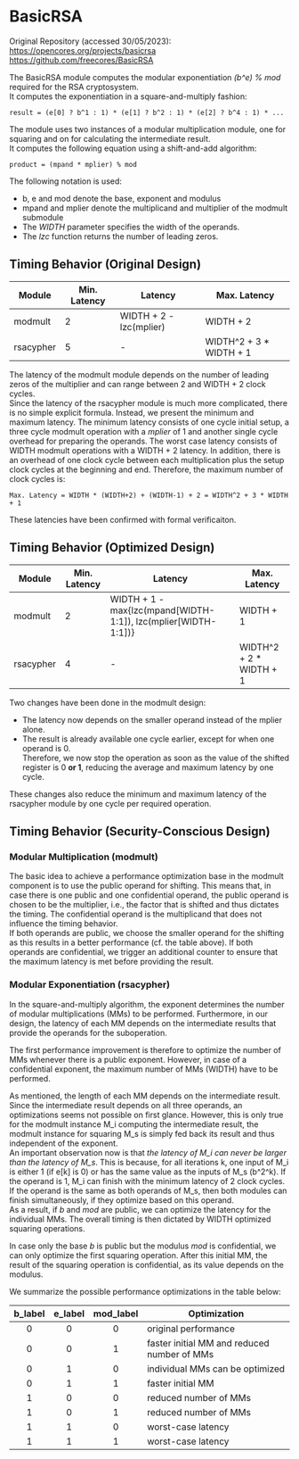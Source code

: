 # BasicRSA

Original Repository (accessed 30/05/2023): \
https://opencores.org/projects/basicrsa \
https://github.com/freecores/BasicRSA

The BasicRSA module computes the modular exponentiation *(b^e) % mod* required for the RSA cryptosystem. \
It computes the exponentiation in a square-and-multiply fashion:

    result = (e[0] ? b^1 : 1) * (e[1] ? b^2 : 1) * (e[2] ? b^4 : 1) * ... 

The module uses two instances of a modular multiplication module, one for squaring and on for calculating the intermediate result. \
It computes the following equation using a shift-and-add algorithm:

    product = (mpand * mplier) % mod


The following notation is used:  
 - b, e and mod denote the base, exponent and modulus
 - mpand and mplier denote the multiplicand and multiplier of the modmult submodule
 - The *WIDTH* parameter specifies the width of the operands.  
 - The *lzc* function returns the number of leading zeros.  


## Timing Behavior (Original Design)

| Module    | Min. Latency | Latency                 | Max. Latency            |
|-----------|--------------|-------------------------|-------------------------|
| modmult   | 2            | WIDTH + 2 - lzc(mplier) | WIDTH + 2               |
| rsacypher | 5            | -                       | WIDTH^2 + 3 * WIDTH + 1 |

The latency of the modmult module depends on the number of leading zeros of the multiplier and can range between 2 and WIDTH + 2 clock cycles. \
Since the latency of the rsacypher module is much more complicated, there is no simple explicit formula. 
Instead, we present the minimum and maximum latency.
The minimum latency consists of one cycle initial setup, a three cycle modmult operation with a *mplier* of 1 and another single cycle overhead for preparing the operands.
The worst case latency consists of WIDTH modmult operations with a WIDTH + 2 latency. 
In addition, there is an overhead of one clock cycle between each multiplication plus the setup clock cycles at the beginning and end.
Therefore, the maximum number of clock cycles is:

    Max. Latency = WIDTH * (WIDTH+2) + (WIDTH-1) + 2 = WIDTH^2 + 3 * WIDTH + 1

These latencies have been confirmed with formal verificaiton. 


## Timing Behavior (Optimized Design)

| Module    | Min. Latency | Latency                                                        | Max. Latency            |
|-----------|--------------|----------------------------------------------------------------|-------------------------|
| modmult   | 2            | WIDTH + 1 - max{lzc(mpand[WIDTH-1:1]), lzc(mplier[WIDTH-1:1])} | WIDTH + 1               |
| rsacypher | 4            | -                                                              | WIDTH^2 + 2 * WIDTH + 1 |

Two changes have been done in the modmult design:
 - The latency now depends on the smaller operand instead of the mplier alone. 
 - The result is already available one cycle earlier, except for when one operand is 0. \
   Therefore, we now stop the operation as soon as the value of the shifted register is 0 **or 1**, reducing the average and maximum latency by one cycle. 

These changes also reduce the minimum and maximum latency of the rsacypher module by one cycle per required operation.


## Timing Behavior (Security-Conscious Design)

### Modular Multiplication (modmult)

The basic idea to achieve a performance optimization base in the modmult component is to use the public operand for shifting. 
This means that, in case there is one public and one confidential operand, the public operand is chosen to be the multiplier, i.e., the factor that is shifted and thus dictates the timing.
The confidential operand is the multiplicand that does not influence the timing behavior. \
If both operands are public, we choose the smaller operand for the shifting as this results in a better performance (cf. the table above).
If both operands are confidential, we trigger an additional counter to ensure that the maximum latency is met before providing the result.

### Modular Exponentiation (rsacypher)

In the square-and-multiply algorithm, the exponent determines the number of modular multiplications (MMs) to be performed. 
Furthermore, in our design, the latency of each MM depends on the intermediate results that provide the operands for the suboperation.

The first performance improvement is therefore to optimize the number of MMs whenever there is a public exponent. 
However, in case of a confidential exponent, the maximum number of MMs (WIDTH) have to be performed.

As mentioned, the length of each MM depends on the intermediate result. 
Since the intermediate result depends on all three operands, an optimizations seems not possible on first glance.
However, this is only true for the modmult instance M_i computing the intermediate result, the modmult instance for squaring M_s is simply fed back its result and thus independent of the exponent. \
An important observation now is that *the latency of M_i can never be larger than the latency of M_s*.
This is because, for all iterations k, one input of M_i is either 1 (if e[k] is 0) or has the same value as the inputs of M_s (b^2^k).
If the operand is 1, M_i can finish with the minimum latency of 2 clock cycles.
If the operand is the same as both operands of M_s, then both modules can finish simultaneously, if they optimize based on this operand. \
As a result, if *b* and *mod* are public, we can optimize the latency for the individual MMs. 
The overall timing is then dictated by WIDTH optimized squaring operations. 

In case only the base *b* is public but the modulus *mod* is confidential, we can only optimize the first squaring operation.
After this initial MM, the result of the squaring operation is confidential, as its value depends on the modulus.

We summarize the possible performance optimizations in the table below:

| b_label | e_label | mod_label | Optimization                                |
|:-------:|:-------:|:---------:|---------------------------------------------|
| 0       | 0       | 0         | original performance                        |
| 0       | 0       | 1         | faster initial MM and reduced number of MMs |
| 0       | 1       | 0         | individual MMs can be optimized             |
| 0       | 1       | 1         | faster initial MM                           |
| 1       | 0       | 0         | reduced number of MMs                       |
| 1       | 0       | 1         | reduced number of MMs                       |
| 1       | 1       | 0         | worst-case latency                          |
| 1       | 1       | 1         | worst-case latency                          |
